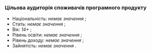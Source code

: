 ### Цільова аудиторія споживачів програмного продукту
+ Національність: <em> немає значення </em>;
+ Стать: <em> немає значення </em>;
+ Вік: <em> 14+ </em>;
+ Рівень освіти: <em> немає значення </em>;
+ Рівень доходу: <em> немає значення </em>;
+ Зайнятість: <em> немає значення </em>.
